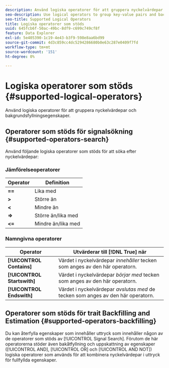 ```yaml
---
description: Använd logiska operatorer för att gruppera nyckelvärdepar och bakgrundsfyllningsegenskaper.
seo-description: Use logical operators to group key-value pairs and backfill traits.
seo-title: Supported Logical Operators
title: Logiska operatorer som stöds
uuid: 645fcb6f-50ac-49bc-8df9-c699c749cf8f
feature: Data Explorer
exl-id: 5e405390-1c19-4e43-b3f9-598e8aa6bd99
source-git-commit: 4d3c859cc4dc5294286680b0e63c287e0409f7fd
workflow-type: tm+mt
source-wordcount: '151'
ht-degree: 0%

---
```


# Logiska operatorer som stöds {#supported-logical-operators}

Använd logiska operatorer för att gruppera nyckelvärdepar och bakgrundsfyllningsegenskaper.

## Operatorer som stöds för signalsökning {#supported-operators-search}

Använd följande logiska operatorer som stöds för att söka efter nyckelvärdepar:

### Jämförelseoperatorer

| Operator | Definition |
|---|---|
| **==** | Lika med |
| **>** | Större än |
| **&lt;** | Mindre än |
| **=>** | Större än/lika med |
| **&lt;=** | Mindre än/lika med |

### Namngivna operatorer

| Operator | Utvärderar till [!DNL True] när |
|---|---|
| **[!UICONTROL Contains]** | Värdet i nyckelvärdepar *innehåller* tecken som anges av den här operatorn. |
| **[!UICONTROL Startswith]** | Värdet i nyckelvärdepar *börjar med* tecken som anges av den här operatorn. |
| **[!UICONTROL Endswith]** | Värdet i nyckelvärdepar *avslutas med* de tecken som anges av den här operatorn. |

## Operatorer som stöds för trait Backfilling and Estimation {#supported-operators-backfilling}

Du kan återfylla egenskaper som innehåller uttryck som innehåller någon av de operatorer som stöds av [!UICONTROL Signal Search]. Förutom de här operatorerna stöder även bakåtfyllning och uppskattning av egenskaper ([!UICONTROL AND], [!UICONTROL OR] och [!UICONTROL AND NOT]) logiska operatorer som används för att kombinera nyckelvärdepar i uttryck för fullfyllda egenskaper.
